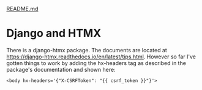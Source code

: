[README.md](README.md)

# Django and HTMX

There is a django-htmx package.  The documents are located at 
https://django-htmx.readthedocs.io/en/latest/tips.html.  However so far I've 
gotten things to work by adding the hx-headers tag as described in the 
package's documentation and shown here:

`<body hx-headers='{"X-CSRFToken": "{{ csrf_token }}"}'>`

